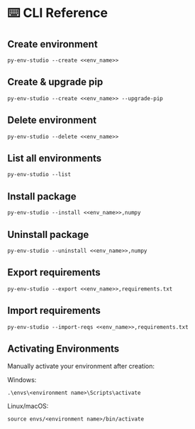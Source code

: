 # ⌨️ CLI Reference

## Create environment
    py-env-studio --create <<env_name>>

## Create & upgrade pip
    py-env-studio --create <<env_name>> --upgrade-pip

## Delete environment
    py-env-studio --delete <<env_name>>

## List all environments
    py-env-studio --list

## Install package
    py-env-studio --install <<env_name>>,numpy

## Uninstall package
    py-env-studio --uninstall <<env_name>>,numpy

## Export requirements
    py-env-studio --export <<env_name>>,requirements.txt

## Import requirements
    py-env-studio --import-reqs <<env_name>>,requirements.txt

## Activating Environments
Manually activate your environment after creation:

Windows:

    .\envs\<environment name>\Scripts\activate

Linux/macOS:

    source envs/<environment name>/bin/activate

